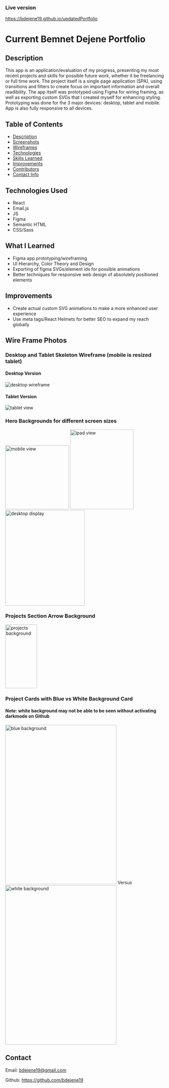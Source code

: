 ### Live version 
https://bdejene19.github.io/updatedPortfolio


# Current Bemnet Dejene Portfolio
## Description
This app is an application/evaluation of my progress, presenting my most recent projects and skills for possible future work, whether it be freelancing or full time work. The project itself is a single page application (SPA), using transitions and filters to create focus on important information and overall readibility. The app itself was prototyped using Figma for wiring framing, as well as exporting custom SVGs that I created myself for enhancing styling. Prototyping was done for the 3 major devices: desktop, tablet and mobile. App is also fully responsive to all devices.

## Table of Contents
- [Description](#description)
- [Screenshots](#live-screenshots)
- [Wireframes](#wire-frame-photos)
- [Technologies](#technologies-used)
- [Skills Learned](#what-the-project-taught-me)
- [Improvements](#improvements)
- [Contributors](#contributors)
- [Contact Info](#contact)

## Technologies Used
- React
- Email.js
- JS
- Figma
- Semantic HTML
- CSS/Sass



## What I Learned
- Figma app prototyping/wireframing
- UI Hierarchy, Color Theory and Design
- Exporting of figma SVGs/element ids for possible animations
- Better techniques for responsive web design of absolutely positioned elements 

## Improvements 
- Create actual custom SVG animations to make a more enhanced user experience
- Use meta tags/React Helmets for better SEO to expand my reach globally

## Wire Frame Photos

### Desktop and Tablet Skeleton Wireframe (mobile is resized tablet)
#### Desktop Version
<img src='public/macWireframe.jpg' alt='desktop wireframe'>

#### Tablet Version
<img src='public/tabletView.png' alt='tablet view'>

### Hero Backgrounds for different screen sizes
<img src='public/iphoneContent/iphoneX-bg.svg' alt='mobile view' height='200' width='200'>   <img src='public/tabletContent/resized-ipadMini-bg.svg' alt='ipad view' height="250" width="200">   <img src='public/desktopContent/herobackground.svg' alt='desktop display' height='300' width='250'>


### Projects Section Arrow Background
<img src='public/desktopContent/projectsBackground.svg' alt='projects background' height='200' width='100'>


### Project Cards with Blue vs White Background Card
#### Note: white background may not be able to be seen without activating darkmode on Github
<img src='public/iphoneContent/expconDisplay-iphoneX.svg' alt='blue background' width='350' height='500'> Versus <img src='public/iphoneContent/dmLandingDisplay-iphoneX.svg' alt='white background' width='350' height='500'>

## Contact
Email: bdejene19@gmail.com

Github: https://github.com/bdejene19
